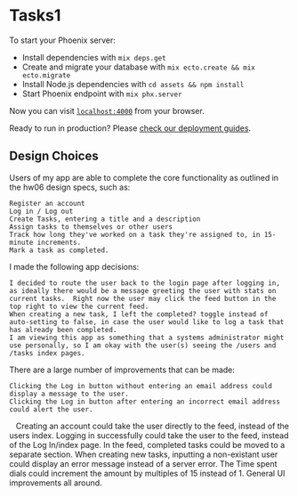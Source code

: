 # Tasks1

To start your Phoenix server:

  * Install dependencies with `mix deps.get`
  * Create and migrate your database with `mix ecto.create && mix ecto.migrate`
  * Install Node.js dependencies with `cd assets && npm install`
  * Start Phoenix endpoint with `mix phx.server`

Now you can visit [`localhost:4000`](http://localhost:4000) from your browser.

Ready to run in production? Please [check our deployment guides](http://www.phoenixframework.org/docs/deployment).

## Design Choices

 Users of my app are able to complete the core functionality as outlined in the hw06 design specs, such as:

    Register an account
    Log in / Log out
    Create Tasks, entering a title and a description
    Assign tasks to themselves or other users
    Track how long they've worked on a task they're assigned to, in 15-minute increments.
    Mark a task as completed.
    
I made the following app decisions:

    I decided to route the user back to the login page after logging in, as ideally there would be a message greeting the user with stats on current tasks.  Right now the user may click the feed button in the top right to view the current feed.
    When creating a new task, I left the completed? toggle instead of auto-setting to false, in case the user would like to log a task that has already been completed.
    I am viewing this app as something that a systems administrator might use personally, so I am okay with the user(s) seeing the /users and /tasks index pages.
    
There are a large number of improvements that can be made:

    Clicking the Log in button without entering an email address could display a message to the user.
    Clicking the Log in button after entering an incorrect email address could alert the user.
    Creating an account could take the user directly to the feed, instead of the users index.
    Logging in successfully could take the user to the feed, instead of the Log In/index page.
    In the feed, completed tasks could be moved to a separate section.
    When creating new tasks, inputting a non-existant user could display an error message instead of a server error.
    The Time spent dials could increment the amount by multiples of 15 instead of 1.
    General UI improvements all around.


